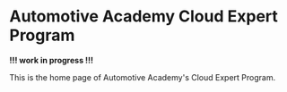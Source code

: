 # Automotive Academy Cloud Expert Program

__!!! work in progress !!!__

This is the home page of Automotive Academy's Cloud Expert Program.